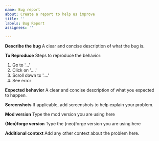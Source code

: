 ```yaml
---
name: Bug report
about: Create a report to help us improve
title: ''
labels: Bug Report
assignees: ''

---
```


**Describe the bug**
A clear and concise description of what the bug is.

**To Reproduce**
Steps to reproduce the behavior:
1. Go to '...'
2. Click on '....'
3. Scroll down to '....'
4. See error

**Expected behavior**
A clear and concise description of what you expected to happen.

**Screenshots**
If applicable, add screenshots to help explain your problem.

**Mod version**
Type the mod version you are using here

**(Neo)forge version**
Type the (neo)forge version you are using here

**Additional context**
Add any other context about the problem here.
